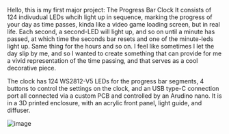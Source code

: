 Hello, this is my first major project: The Progress Bar Clock 
It consists of 124 indivudual LEDs whcih light up in sequence, marking the progress of your day as time passes, kinda like a video game loading screen, but in real life. 
Each second, a second-LED will light up, and so on until a minute has passed, at which time the seconds bar resets and one of the minute-leds light up. Same thing for the hours and so on. 
I feel like sometimes I let the day slip by me, and so I wanted to create something that can provide for me a vivid representation of the time passing, and that serves as a cool decorative piece. 

The clock has 124 WS2812-V5 LEDs for the progress bar segments, 4 buttons to control the settings on the clock, and an USB type-C connection port all connected via a custom PCB and controlled by an Arudino nano. 
It is in a 3D printed enclosure, with an acrylic front panel, light guide, and diffuser. 

![image](https://github.com/user-attachments/assets/e22f3dac-14ef-4d86-b510-89a4428b359d)
